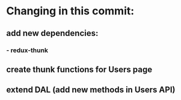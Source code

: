 # Changing in this commit:

## add new dependencies:
### - redux-thunk
## create thunk functions for Users page
## extend DAL (add new methods in Users API)





